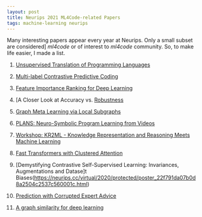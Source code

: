 ```yaml
---
layout: post
title: Neurips 2021 ML4Code-related Papers
tags: machine-learning neurips 
---
```


Many interesting papers appear every year at Neurips. Only a small subset are considered] _ml4code_ or of interest to _ml4code_ community. So, to make life easier, I made a list.


1. [Unsupervised Translation of Programming Languages](https://neurips.cc/virtual/2020/protected/poster_ed23fbf18c2cd35f8c7f8de44f85c08d.html)

2. [Multi-label Contrastive Predictive Coding](https://neurips.cc/virtual/2020/protected/poster_5cd5058bca53951ffa7801bcdf421651.html)

3. [Feature Importance Ranking for Deep Learning](https://neurips.cc/virtual/2020/protected/poster_36ac8e558ac7690b6f44e2cb5ef93322.html)

4. [A Closer Look at Accuracy vs. [Robustness](https://neurips.cc/virtual/2020/protected/poster_61d77652c97ef636343742fc3dcf3ba9.html)

5. [Graph Meta Learning via Local Subgraphs](https://neurips.cc/virtual/2020/protected/poster_412604be30f701b1b1e3124c252065e6.html)

6. [PLANS: Neuro-Symbolic Program Learning from Videos](https://neurips.cc/virtual/2020/protected/poster_fe131d7f5a6b38b23cc967316c13dae2.html)

7. [Workshop: KR2ML - Knowledge Representation and Reasoning Meets Machine Learning](https://neurips.cc/virtual/2020/protected/workshop_16122.html)

8. [Fast Transformers with Clustered Attention](https://neurips.cc/virtual/2020/protected/poster_f6a8dd1c954c8506aadc764cc32b895e.html)

9. [Demystifying Contrastive Self-Supervised Learning: Invariances, Augmentations and Datase]t Biases(https://neurips.cc/virtual/2020/protected/poster_22f791da07b0d8a2504c2537c560001c.html)

10. [Prediction with Corrupted Expert Advice](https://neurips.cc/virtual/2020/protected/poster_a512294422de868f8474d22344636f16.html)

11. [A graph similarity for deep learning](https://neurips.cc/virtual/2020/protected/poster_0004d0b59e19461ff126e3a08a814c33.html)
